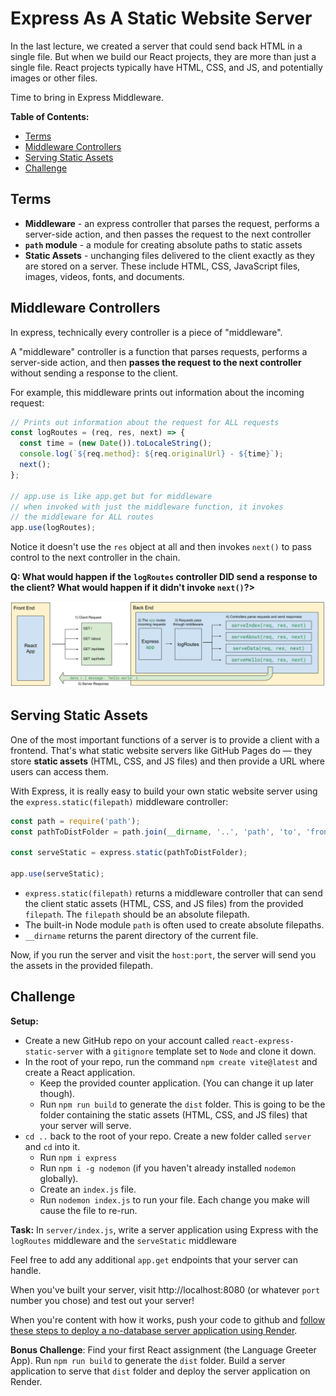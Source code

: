 # Express As A Static Website Server

In the last lecture, we created a server that could send back HTML in a single file. But when we build our React projects, they are more than just a single file. React projects typically have HTML, CSS, and JS, and potentially images or other files.

Time to bring in Express Middleware.

**Table of Contents:**
- [Terms](#terms)
- [Middleware Controllers](#middleware-controllers)
- [Serving Static Assets](#serving-static-assets)
- [Challenge](#challenge)

## Terms

* **Middleware** - an express controller that parses the request, performs a server-side action, and then passes the request to the next controller
* **`path` module** - a module for creating absolute paths to static assets
* **Static Assets** - unchanging files delivered to the client exactly as they are stored on a server. These include HTML, CSS, JavaScript files, images, videos, fonts, and documents.


## Middleware Controllers

In express, technically every controller is a piece of "middleware".

A "middleware" controller is a function that parses requests, performs a server-side action, and then **passes the request to the next controller** without sending a response to the client.

For example, this middleware prints out information about the incoming request:

```js
// Prints out information about the request for ALL requests
const logRoutes = (req, res, next) => {
  const time = (new Date()).toLocaleString();
  console.log(`${req.method}: ${req.originalUrl} - ${time}`);
  next();
};

// app.use is like app.get but for middleware
// when invoked with just the middleware function, it invokes
// the middleware for ALL routes
app.use(logRoutes);
```

Notice it doesn't use the `res` object at all and then invokes `next()` to pass control to the next controller in the chain.

**Q: What would happen if the `logRoutes` controller DID send a response to the client? What would happen if it didn't invoke `next()`?>**

![](./images/express-middleware.svg)


## Serving Static Assets

One of the most important functions of a server is to provide a client with a frontend. That's what static website servers like GitHub Pages do — they store **static assets** (HTML, CSS, and JS files) and then provide a URL where users can access them.

With Express, it is really easy to build your own static website server using the `express.static(filepath)` middleware controller:

```js
const path = require('path');
const pathToDistFolder = path.join(__dirname, '..', 'path', 'to', 'frontend', 'dist')

const serveStatic = express.static(pathToDistFolder);

app.use(serveStatic);
```

* `express.static(filepath)` returns a middleware controller that can send the client static assets (HTML, CSS, and JS files) from the provided `filepath`. The `filepath` should be an absolute filepath.
* The built-in Node module `path` is often used to create absolute filepaths.
* `__dirname` returns the parent directory of the current file.

Now, if you run the server and visit the `host:port`, the server will send you the assets in the provided filepath.

## Challenge

**Setup:**
* Create a new GitHub repo on your account called `react-express-static-server` with a `gitignore` template set to `Node` and clone it down.
* In the root of your repo, run the command `npm create vite@latest` and create a React application.
  * Keep the provided counter application. (You can change it up later though).
  * Run `npm run build` to generate the `dist` folder. This is going to be the folder containing the static assets (HTML, CSS, and JS files) that your server will serve.
* `cd ..` back to the root of your repo. Create a new folder called `server` and `cd` into it.
  * Run `npm i express`
  * Run `npm i -g nodemon` (if you haven't already installed `nodemon` globally).
  * Create an `index.js` file.
  * Run `nodemon index.js` to run your file. Each change you make will cause the file to re-run.

**Task:**
In `server/index.js`, write a server application using Express with the `logRoutes` middleware and the `serveStatic` middleware

Feel free to add any additional `app.get` endpoints that your server can handle.

When you've built your server, visit http://localhost:8080 (or whatever `port` number you chose) and test out your server!

When you're content with how it works, push your code to github and [follow these steps to deploy a no-database server application using Render](https://github.com/The-Marcy-Lab-School/render-deployment-instructions).

**Bonus Challenge**: Find your first React assignment (the Language Greeter App). Run `npm run build` to generate the `dist` folder. Build a server application to serve that `dist` folder and deploy the server application on Render.